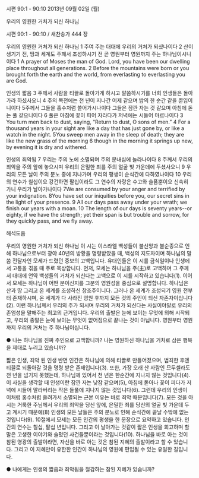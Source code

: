 시편 90:1 - 90:10 
2013년 09월 02일 (월)

우리의 영원한 거처가 되신 하나님



시편 90:1 - 90:10 / 새찬송가 444 장


우리의 영원한 거처가 되신 하나님
1 주여 주는 대대에 우리의 거처가 되셨나이다 2 산이 생기기 전, 땅과 세계도 주께서 조성하시기 전 곧 영원부터 영원까지 주는 하나님이시니이다
1 A prayer of Moses the man of God. Lord, you have been our dwelling place throughout all generations. 2 Before the mountains were born or you brought forth the earth and the world, from everlasting to everlasting you are God.

인생의 짧음
3 주께서 사람을 티끌로 돌아가게 하시고 말씀하시기를 너희 인생들은 돌아가라 하셨사오니 4 주의 목전에는 천 년이 지나간 어제 같으며 밤의 한 순간 같을 뿐임이니이다 5주께서 그들을 홍수처럼 쓸어가시나이다 그들은 잠깐 자는 것 같으며 아침에 돋는 풀 같으니이다 6 풀은 아침에 꽃이 피어 자라다가 저녁에는 시들어 마르나이다
3 You turn men back to dust, saying, “Return to dust, O sons of men.” 4 For a thousand years in your sight are like a day that has just gone by, or like a watch in the night. 5You sweep men away in the sleep of death; they are like the new grass of the morning 6 though in the morning it springs up new, by evening it is dry and withered.

인생의 죄악됨
7 우리는 주의 노에 소멸되며 주의 분내심에 놀라나이다 8 주께서 우리의 죄악을 주의 앞에 놓으시며 우리의 은밀한 죄를 주의 얼굴 빛 가운데에 두셨사오니 9 우리의 모든 날이 주의 분노 중에 지나가며 우리의 평생이 순식간에 다하였나이다 10 우리의 연수가 칠십이요 강건하면 팔십이라도 그 연수의 자랑은 수고와 슬픔뿐이요 신속히 가니 우리가 날아가나이다
7We are consumed by your anger and terrified by your indignation. 8You have set our iniquities before you, our secret sins in the light of your presence. 9 All our days pass away under your wrath; we finish our years with a moan. 10 The length of our days is seventy years--or eighty, if we have the strength; yet their span is but trouble and sorrow, for they quickly pass, and we fly away.

해석도움





우리의 영원한 거처가 되신 하나님 
이 시는 이스라엘 백성들이 불신앙과 불순종으로 인해 하나님으로부터 광야 40년의 방황을 명령받았을 때, 백성의 지도자이며 하나님의 말씀 전달자인 모세가 드렸던 중보의 고백입니다. 유대인들은 이 시를 금식일이나 인생에서 고통을 겪을 때 주로 묵상합니다. 먼저, 모세는 하나님을 주(主)로 고백하며 그 주께서 대대에 언약 백성들의 거처가 되신다는 고백으로 이 시를 시작하고 있습니다(1). 이어서 모세는 하나님이 어떤 분이신지를 그분의 영원성을 중심으로 설명합니다. 하나님은 산과 땅 그리고 온 세계를 조성하신 창조주이니다. 그러나 온 세계가 조성되기 영원 전부터 존재하시며, 온 세계가 다 사라진 영원 후까지 모든 것의 주인이 되신 자존자이십니다(2). 이런 하나님께서 우리의 주가 되시며 우리의 거처가 되신다는 사실이야말로 우리의 존엄성을 말해주는 최고의 근거입니다. 우리의 출발은 눈에 보이는 무엇에 의해 시작되고, 우리의 종말은 눈에 보이는 무엇이 없어짐으로 끝나는 것이 아닙니다.  영원부터 영원까지 우리의 거처는 주 하나님이십니다.

● 나는 하나님을 진짜 주인으로 고백합니까? 나는 영원하신 하나님을 거처로 삼은 행복을 제대로 누리고 있습니까?

짧은 인생, 죄악 된 인생 
반면 인간은 하나님에 의해 티끌로 만들어졌으며, 범죄한 후엔 티끌로 되돌아갈 것을 명령 받은 존재입니다(3). 또한, 가장 오래 산 사람인 므두셀라도 천 년을 넘기지 못했는데, 하나님께 있어서 천 년은 한순간에 지나지 않는 것입니다(4). 이 사실을 생각할 때 인생이란 잠깐 자는 낮잠 같으며(5), 아침에 돋아나 꽃이 피다가 저녁에 시들어 말라버리는 작은 들풀에 지나지 않는 것입니다(6). 그런데 우리의 인생이 이처럼 홍수처럼 쓸려가서 소멸되는 근본 이유는 바로 죄악 때문입니다(7). 모든 것을 아시는 거룩한 주님께서 우리의 죄악을 당신 앞에, 은밀한 죄를 당신의 얼굴 빛 가운데 두고 계시기 때문에(8) 인생의 모든 날들은 주의 분노로 인해 순식간에 끝날 수밖에 없는 것입니다(9). 10절에서 모세는 모든 인간의 평생을 한 문장으로 요약하고 있습니다. 인간의 연수는 칠십, 팔십 년입니다. 그리고 이 날아가는 것같이 짧은 인생을 회고하며 할 말은 고생한 이야기와 슬펐던 사건들뿐이라는 것입니다(10). 하나님을 바로 아는 것이 참된 영광의 출발이라면, 자신을 바로 아는 것은 참된 지혜의 출발이라고 할 수 있습니다. 그리고 이 지혜만이 유한한 인간이 하나님의 영원에 편입될 수 있는 유일한 길입니다.

● 나에게는 인생의 짧음과 죄악됨을 절감하는 참된 지혜가 있습니까?
